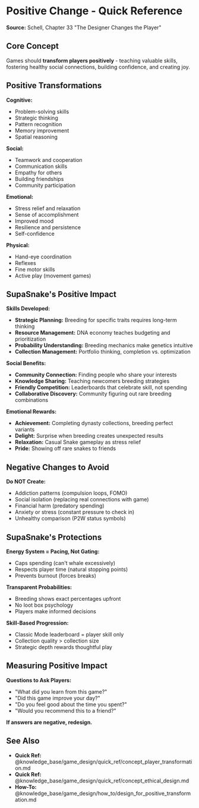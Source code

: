 # Positive Change - Quick Reference

**Source:** Schell, Chapter 33 "The Designer Changes the Player"

## Core Concept

Games should **transform players positively** - teaching valuable skills, fostering healthy social connections, building confidence, and creating joy.

## Positive Transformations

**Cognitive:**
- Problem-solving skills
- Strategic thinking
- Pattern recognition
- Memory improvement
- Spatial reasoning

**Social:**
- Teamwork and cooperation
- Communication skills
- Empathy for others
- Building friendships
- Community participation

**Emotional:**
- Stress relief and relaxation
- Sense of accomplishment
- Improved mood
- Resilience and persistence
- Self-confidence

**Physical:**
- Hand-eye coordination
- Reflexes
- Fine motor skills
- Active play (movement games)

## SupaSnake's Positive Impact

**Skills Developed:**
- **Strategic Planning:** Breeding for specific traits requires long-term thinking
- **Resource Management:** DNA economy teaches budgeting and prioritization
- **Probability Understanding:** Breeding mechanics make genetics intuitive
- **Collection Management:** Portfolio thinking, completion vs. optimization

**Social Benefits:**
- **Community Connection:** Finding people who share your interests
- **Knowledge Sharing:** Teaching newcomers breeding strategies
- **Friendly Competition:** Leaderboards that celebrate skill, not spending
- **Collaborative Discovery:** Community figuring out rare breeding combinations

**Emotional Rewards:**
- **Achievement:** Completing dynasty collections, breeding perfect variants
- **Delight:** Surprise when breeding creates unexpected results
- **Relaxation:** Casual Snake gameplay as stress relief
- **Pride:** Showing off rare snakes to friends

## Negative Changes to Avoid

**Do NOT Create:**
- Addiction patterns (compulsion loops, FOMO)
- Social isolation (replacing real connections with game)
- Financial harm (predatory spending)
- Anxiety or stress (constant pressure to check in)
- Unhealthy comparison (P2W status symbols)

## SupaSnake's Protections

**Energy System = Pacing, Not Gating:**
- Caps spending (can't whale excessively)
- Respects player time (natural stopping points)
- Prevents burnout (forces breaks)

**Transparent Probabilities:**
- Breeding shows exact percentages upfront
- No loot box psychology
- Players make informed decisions

**Skill-Based Progression:**
- Classic Mode leaderboard = player skill only
- Collection quality > collection size
- Strategic depth rewards thoughtful play

## Measuring Positive Impact

**Questions to Ask Players:**
- "What did you learn from this game?"
- "Did this game improve your day?"
- "Do you feel good about the time you spent?"
- "Would you recommend this to a friend?"

**If answers are negative, redesign.**

## See Also

- **Quick Ref:** @knowledge_base/game_design/quick_ref/concept_player_transformation.md
- **Quick Ref:** @knowledge_base/game_design/quick_ref/concept_ethical_design.md
- **How-To:** @knowledge_base/game_design/how_to/design_for_positive_transformation.md
